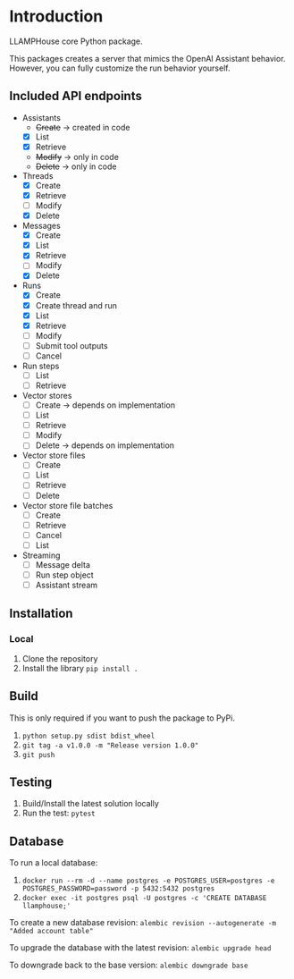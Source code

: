 # Introduction 
LLAMPHouse core Python package.

This packages creates a server that mimics the OpenAI Assistant behavior. However, you can fully customize the run behavior yourself.

## Included API endpoints

- Assistants
    - ~~Create~~  ->  created in code
    - [x] List
    - [x] Retrieve
    - ~~Modify~~  ->  only in code
    - ~~Delete~~  ->  only in code
- Threads
    - [x] Create
    - [x] Retrieve
    - [ ] Modify
    - [x] Delete
- Messages
    - [x] Create
    - [x] List
    - [x] Retrieve
    - [ ] Modify
    - [x] Delete
- Runs
    - [x] Create
    - [x] Create thread and run
    - [x] List
    - [x] Retrieve
    - [ ] Modify
    - [ ] Submit tool outputs
    - [ ] Cancel
- Run steps
    - [ ] List
    - [ ] Retrieve
- Vector stores
    - [ ] Create  ->  depends on implementation
    - [ ] List
    - [ ] Retrieve
    - [ ] Modify
    - [ ] Delete  ->  depends on implementation
- Vector store files
    - [ ] Create
    - [ ] List
    - [ ] Retrieve
    - [ ] Delete
- Vector store file batches
    - [ ] Create
    - [ ] Retrieve
    - [ ] Cancel
    - [ ] List
- Streaming
    - [ ] Message delta
    - [ ] Run step object
    - [ ] Assistant stream

## Installation

### Local
1. Clone the repository
1. Install the library `pip install .`

## Build
This is only required if you want to push the package to PyPi.
1. `python setup.py sdist bdist_wheel`
1. `git tag -a v1.0.0 -m "Release version 1.0.0"`
1. `git push`

## Testing
1. Build/Install the latest solution locally
1. Run the test: `pytest`

## Database

To run a local database:
1. `docker run --rm -d --name postgres -e POSTGRES_USER=postgres -e POSTGRES_PASSWORD=password -p 5432:5432 postgres`
1. `docker exec -it postgres psql -U postgres -c 'CREATE DATABASE llamphouse;'`

To create a new database revision: `alembic revision --autogenerate -m "Added account table"`

To upgrade the database with the latest revision: `alembic upgrade head`

To downgrade back to the base version: `alembic downgrade base`